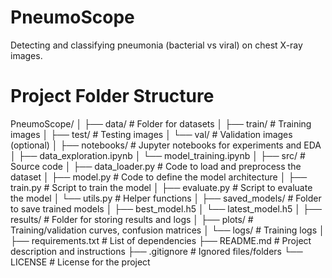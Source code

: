 # PneumoScope
Detecting and classifying pneumonia (bacterial vs viral) on chest X-ray images.

# Project Folder Structure

PneumoScope/ │ ├── data/ # Folder for datasets │ ├── train/ # Training images │ ├── test/ # Testing images │ └── val/ # Validation images (optional) │ ├── notebooks/ # Jupyter notebooks for experiments and EDA │ ├── data_exploration.ipynb │ └── model_training.ipynb │ ├── src/ # Source code │ ├── data_loader.py # Code to load and preprocess the dataset │ ├── model.py # Code to define the model architecture │ ├── train.py # Script to train the model │ ├── evaluate.py # Script to evaluate the model │ └── utils.py # Helper functions │ ├── saved_models/ # Folder to save trained models │ ├── best_model.h5 │ └── latest_model.h5 │ ├── results/ # Folder for storing results and logs │ ├── plots/ # Training/validation curves, confusion matrices │ └── logs/ # Training logs │ ├── requirements.txt # List of dependencies ├── README.md # Project description and instructions ├── .gitignore # Ignored files/folders └── LICENSE # License for the project
